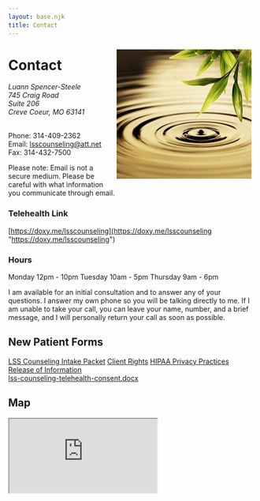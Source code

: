 ```yaml
---
layout: base.njk
title: Contact
---
```


<img style="float: right; margin: 10px;" src="/files/dreamstime_xscontact.jpg" alt="A water droplet rippling in a lake." width="274" height="262" />

# Contact

<address>
Luann Spencer-Steele<br>
745 Craig Road<br>
Suite 206<br>
Creve Coeur, MO 63141
</address>
<br>

Phone: 314-409-2362
Email: [lsscounseling@att.net](mailto:lsscounseling@att.net)
Fax: 314-432-7500

Please note: Email is not a secure medium. Please be careful with what information you communicate through email.

### Telehealth Link

[https://doxy.me/lsscounseling](https://doxy.me/lsscounseling "https://doxy.me/lsscounseling")

### Hours

Monday 12pm - 10pm
Tuesday 10am - 5pm
Thursday 9am - 6pm

I am available for an initial consultation and to answer any of your questions. I answer my own phone so you will be talking directly to me. If I am unable to take your call, you can leave your name, number, and a brief message, and I will personally return your call as soon as possible.

## New Patient Forms

[LSS Counseling Intake Packet](/files/lss_counseling_intake_packet.pdf)
[Client Rights](/files/LSS_COUNSELING_HIPAA_CLIENT_RIGHTS.pdf)
[HIPAA Privacy Practices](/files/2013_HIPAA.pdf)
[Release of Information\
](/files/LSS_COUNSELING_Release_of_info.pdf)[lss-counseling-telehealth-consent.docx](/files/lss-counseling-telehealth-consent.docx "lss-counseling-telehealth-consent.docx")

## Map

<div class="gmap_canvas">
<iframe title="Google Maps" id="gmap_canvas" src="https://maps.google.com/maps?q=745%20Craig%20Road%20Suite%20206%20Creve%20Coeur%2C%20MO&t=&z=15&ie=UTF8&iwloc=&output=embed"></iframe>
</div>

